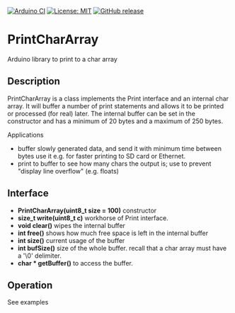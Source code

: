 
[![Arduino CI](https://github.com/RobTillaart/<REPO>/workflows/Arduino%20CI/badge.svg)](https://github.com/marketplace/actions/arduino_ci)
[![License: MIT](https://img.shields.io/badge/license-MIT-green.svg)](https://github.com/RobTillaart/<REPO>/blob/master/LICENSE)
[![GitHub release](https://img.shields.io/github/release/RobTillaart/<REPO>.svg?maxAge=3600)](https://github.com/RobTillaart/<REPO>/releases)


# PrintCharArray

Arduino library to print to a char array


## Description

PrintCharArray is a class implements the Print interface and an internal char array. 
It will buffer a number of print statements and allows it to be printed or processed 
(for real) later. 
The internal buffer can be set in the constructor and has a minimum of 20 bytes and
a maximum of 250 bytes.

Applications
- buffer slowly generated data, and send it with minimum time between bytes
  use it e.g. for faster printing to SD card or Ethernet.
- print to buffer to see how many chars the output is;
  use to prevent "display line overflow" (e.g. floats)


## Interface

- **PrintCharArray(uint8_t size = 100)** constructor
- **size_t write(uint8_t c)** workhorse of Print interface.
- **void clear()** wipes the internal buffer
- **int free()** shows how much free space is left in the internal buffer
- **int size()** current usage of the buffer
- **int bufSize()** size of the whole buffer. recall that a char array must have a '\0' delimiter.
- **char \* getBuffer()** to access the buffer.


## Operation

See examples
